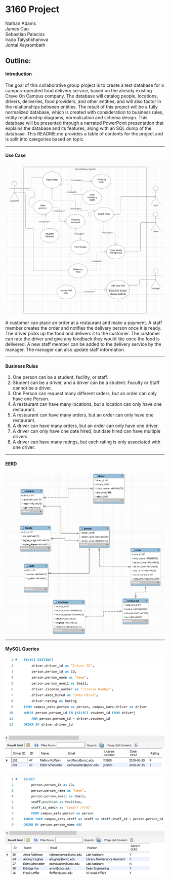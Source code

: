 # 3160 Project
Nathan Adams\
James Cao\
Sebastian Palacios\
Irada Talyshkhanova\
Jontai Xaysombath
## Outline:
#### Introduction ###
The goal of this collaborative group project is to create a test database for a campus-operated food delivery service, based on the already existing Crave On Campus company. The database will catalog people, locations, drivers, deliveries, food providers, and other entities, and will also factor in the relationships between entities. The result of this project will be a fully normalized database, which is created with consideration to business rules, entity relationship diagrams, normalization and schema design. This database will be presented through a narrated PowerPoint presentation that explains the database and its features, along with an SQL dump of the database. This README.md provides a table of contents for the project and is split into categories based on topic.

---
#### Use Case
![alt text](https://github.com/jimmyiimmv/3160collaboration/blob/master/UseCaseDiagram.PNG "UseCaseDiagram")

A customer can place an order at a restaurant and make a payment. A staff member creates the order and notifies the delivery person once it is ready. The driver picks up the food and delivers it to the customer. The customer can rate the driver and give any feedback they would like once the food is delivered. A new staff member can be added to the delivery service by the manager. The manager can also update staff information. 

---
#### Business Rules
1.	One person can be a student, facility, or staff.
2.	Student can be a driver, and a driver can be a student. Faculty or Staff cannot be a driver. 
3.	One Person can request many different orders, but an order can only have one Person. 
4.	A restaurant can have many locations, but a location can only have one restaurant. 
5.	A restaurant can have many orders, but an order can only have one restaurant.
6.	A driver can have many orders, but an order can only have one driver. 
7.	A driver can only have one date hired, but date hired can have multiple drivers.
8.	A driver can have many ratings, but each rating is only associated with one driver. 
---
#### EERD
![alt text](https://github.com/jimmyiimmv/3160collaboration/blob/master/EERDModel.png "EERD")

---
#### MySQL Queries

![alt text](https://github.com/jimmyiimmv/3160collaboration/blob/master/Advanced%20Query%20Subquery.png "Subquery")\
\
![alt text](https://github.com/jimmyiimmv/3160collaboration/blob/master/Advanced%20Query%20Inner%20Join.png "Inner Join")
